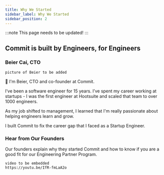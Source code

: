 ```yaml
---
title: Why We Started
sidebar_label: Why We Started
sidebar_position: 2
---
```


:::note
This page needs to be updated! 
:::

## Commit is built by Engineers, for Engineers

### Beier Cai, CTO

```
picture of Beier to be added
```

👋 I'm Beier, CTO and co-founder at Commit.

I’ve been a software engineer for 15 years. I’ve spent my career working at startups - I was the first engineer at Hootsuite and scaled that team to over 1000 engineers.

As my job shifted to management, I learned that I'm really passionate about helping engineers learn and grow.

I built Commit to fix the career gap that I faced as a Startup Engineer.

### Hear from Our Founders

Our founders explain why they started Commit and how to know if you are a good fit for our Engineering Partner Program.

```
video to be embedded
https://youtu.be/IfR-fmLaA2o
``` 
